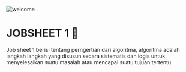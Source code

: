 ![welcome](https://github.com/RidhoHamdaniPutra/JobSheet-Praktikum-Algoritma-Semester-1/assets/143506416/60ac7716-81f1-4812-8ab3-f177e740d528)

# JOBSHEET 1 🐻

Job sheet 1 berisi tentang perngertian dari algoritma, algoritma adalah langkah langkah yang disusun secara sistematis dan logis untuk menyelesaikan suatu masalah atau mencapai suatu tujuan tertentu.

